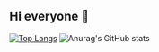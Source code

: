 ## Hi everyone 👋

[![Top Langs](https://github-readme-stats.vercel.app/api/top-langs/?username=levprost&layout=donut-vertical&theme=dark)](https://github.com/levprost/github-readme-stats)
![Anurag's GitHub stats](https://github-readme-stats.vercel.app/api?username=levprost&show_icons=true&theme=dark)
<!--
**levprost/levprost** is a ✨ _special_ ✨ repository because its `README.md` (this file) appears on your GitHub profile.

Here are some ideas to get you started:

- 🔭 I’m currently working on ...
- 🌱 I’m currently learning ...
- 👯 I’m looking to collaborate on ...
- 🤔 I’m looking for help with ...
- 💬 Ask me about ...
- 📫 How to reach me: ...
- 😄 Pronouns: ...
- ⚡ Fun fact: ...
-->
